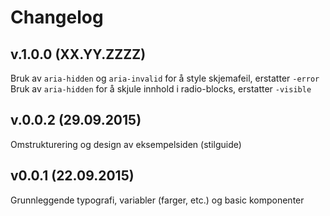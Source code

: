 # Changelog

## v.1.0.0 (XX.YY.ZZZZ)

Bruk av `aria-hidden` og `aria-invalid` for å style skjemafeil, erstatter `-error`
Bruk av `aria-hidden` for å skjule innhold i radio-blocks, erstatter `-visible`

## v.0.0.2 (29.09.2015)

Omstrukturering og design av eksempelsiden (stilguide)

## v0.0.1 (22.09.2015)

Grunnleggende typografi, variabler (farger, etc.) og basic komponenter
